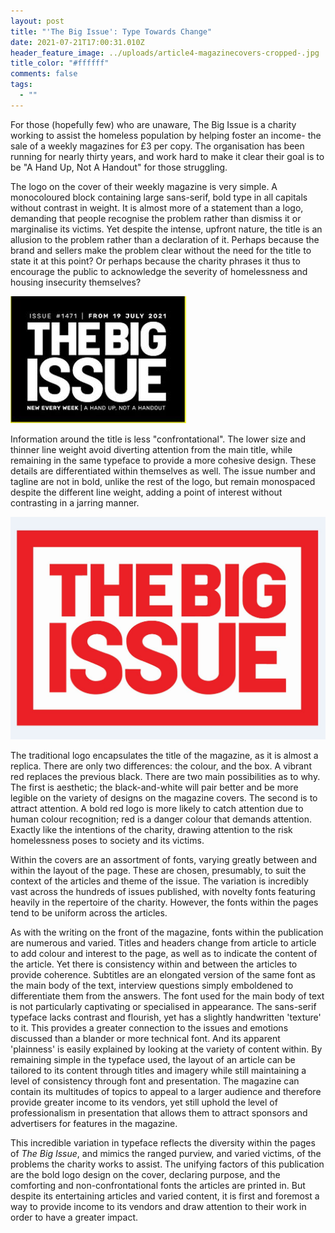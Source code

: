 ```yaml
---
layout: post
title: "'The Big Issue': Type Towards Change"
date: 2021-07-21T17:00:31.010Z
header_feature_image: ../uploads/article4-magazinecovers-cropped-.jpg
title_color: "#ffffff"
comments: false
tags:
  - ""
---
```

For those (hopefully few) who are unaware, The Big Issue is a charity working to assist the homeless population by helping foster an income- the sale of a weekly magazines for £3 per copy. The organisation has been running for nearly thirty years, and work hard to make it clear their goal is to be "A Hand Up, Not A Handout" for those struggling.

The logo on the cover of their weekly magazine is very simple. A monocoloured block containing large sans-serif, bold type in all capitals without contrast in weight. It is almost more of a statement than a logo, demanding that people recognise the problem rather than dismiss it or marginalise its victims. Yet despite the intense, upfront nature, the title is an allusion to the problem rather than a declaration of it. Perhaps because the brand and sellers make the problem clear without the need for the title to state it at this point? Or perhaps because the charity phrases it thus to encourage the public to acknowledge the severity of homelessness and housing insecurity themselves?

![](../uploads/article4-magazinelogo.jpg)

Information around the title is less "confrontational". The lower size and thinner line weight avoid diverting attention from the main title, while remaining in the same typeface to provide a more cohesive design. These details are differentiated within themselves as well. The issue number and tagline are not in bold, unlike the rest of the logo, but remain monospaced despite the different line weight, adding a point of interest without contrasting in a jarring manner.

![](../uploads/article4-redlogo.jpg)

The traditional logo encapsulates the title of the magazine, as it is almost a replica. There are only two differences: the colour, and the box. A vibrant red replaces the previous black. There are two main possibilities as to why. The first is aesthetic; the black-and-white will pair better and be more legible on the variety of designs on the magazine covers. The second is to attract attention. A bold red logo is more likely to catch attention due to human colour recognition; red is a danger colour that demands attention. Exactly like the intentions of the charity, drawing attention to the risk homelessness poses to society and its victims.

Within the covers are an assortment of fonts, varying greatly between and within the layout of the page. These are chosen, presumably, to suit the context of the articles and theme of the issue. The variation is incredibly vast across the hundreds of issues published, with novelty fonts featuring heavily in the repertoire of the charity. However, the fonts within the pages tend to be uniform across the articles. 

As with the writing on the front of the magazine, fonts within the publication are numerous and varied. Titles and headers change from article to article to add colour and interest to the page, as well as to indicate the content of the article. Yet there is consistency within and between the articles to provide coherence. Subtitles are an elongated version of the same font as the main body of the text, interview questions simply emboldened to differentiate them from the answers. The font used for the main body of text is not particularly captivating or specialised in appearance. The sans-serif typeface lacks contrast and flourish, yet has a slightly handwritten 'texture' to it. This provides a greater connection to the issues and emotions discussed than a blander or more technical font. And its apparent 'plainness' is easily explained by looking at the variety of content within. By remaining simple in the typeface used, the layout of an article can be tailored to its content through titles and imagery while still maintaining a level of consistency through font and presentation. The magazine can contain its multitudes of topics to appeal to a larger audience and therefore provide greater income to its vendors, yet still uphold the level of professionalism in presentation that allows them to attract sponsors and advertisers for features in the magazine.

This incredible variation in typeface reflects the diversity within the pages of *The Big Issue*, and mimics the ranged purview, and varied victims, of the problems the charity works to assist. The unifying factors of this publication are the bold logo design on the cover, declaring purpose, and the comforting and non-confrontational fonts the articles are printed in. But despite its entertaining articles and varied content, it is first and foremost a way to provide income to its vendors and draw attention to their work in order to have a greater impact.